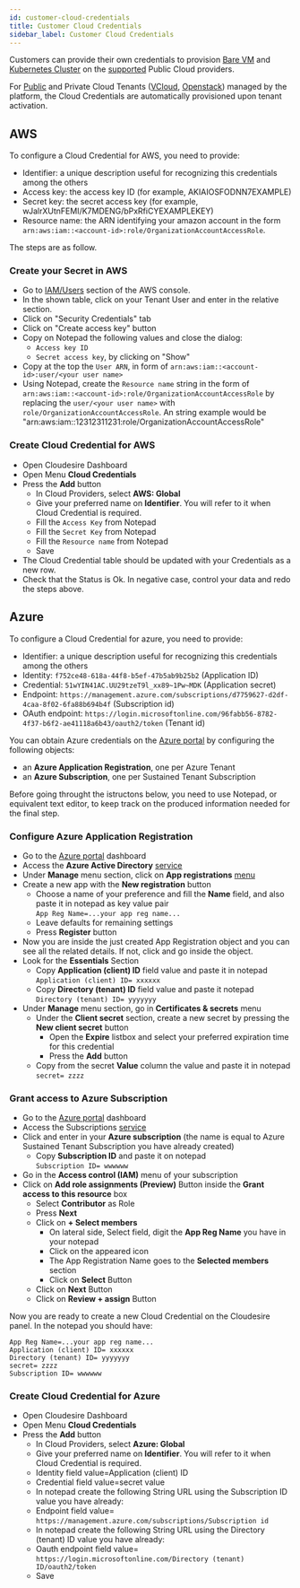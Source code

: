 ```yaml
---
id: customer-cloud-credentials
title: Customer Cloud Credentials
sidebar_label: Customer Cloud Credentials
---
```


Customers can provide their own credentials to provision [Bare VM](vm.md) and [Kubernetes Cluster](modules-kubernetes.md) on
the [supported](clouds.md) Public Cloud providers.

For [Public](modules-public-tenants.md) and Private Cloud Tenants ([VCloud],
[Openstack]) managed by the platform, the Cloud Credentials
are automatically provisioned upon tenant activation.

## AWS

To configure a Cloud Credential for AWS, you need to provide:

* Identifier: a unique description useful for recognizing this credentials among
  the others
* Access key: the access key ID (for example, AKIAIOSFODNN7EXAMPLE)
* Secret key: the secret access key (for example, wJalrXUtnFEMI/K7MDENG/bPxRfiCYEXAMPLEKEY)
* Resource name: the ARN identifying your amazon account in the form `arn:aws:iam::<account-id>:role/OrganizationAccountAccessRole`.

The steps are as follow.

### Create your Secret in AWS

* Go to [IAM/Users](https://console.aws.amazon.com/iamv2/home?#/users) section of the AWS console.
* In the shown table, click on your Tenant User and enter in the relative section.
* Click on "Security Credentials" tab
* Click on "Create access key" button
* Copy on Notepad the following values and close the dialog:
  * `Access key ID`
  * `Secret access key`, by clicking on "Show"
* Copy at the top the `User ARN`, in form of `arn:aws:iam::<account-id>:user/<your user name>`
* Using Notepad, create the `Resource name` string in the form of `arn:aws:iam::<account-id>:role/OrganizationAccountAccessRole`
  by replacing the `user/<your user name>` with `role/OrganizationAccountAccessRole`.
  An string example would be "arn:aws:iam::12312311231:role/OrganizationAccountAccessRole"

### Create Cloud Credential for AWS

* Open Cloudesire Dashboard
* Open Menu **Cloud Credentials**
* Press the **Add** button
  * In Cloud Providers, select **AWS: Global**
  * Give your preferred name on **Identifier**. You will refer to it when Cloud Credential is required.
  * Fill the `Access Key` from Notepad
  * Fill the `Secret Key` from Notepad
  * Fill the `Resource name` from Notepad
  * Save
* The Cloud Credential table should be updated with your Credentials as a new row.
* Check that the Status is Ok. In negative case, control your data and redo the steps above.

## Azure

To configure a Cloud Credential for azure, you need to provide:

* Identifier: a unique description useful for recognizing this credentials among
  the others
* Identity: `f752ce48-618a-44f8-b5ef-47b5ab9b25b2` (Application ID)
* Credential: `51wYIN41AC.UU29tzeT9l_xx89~1Pw~MDK` (Application secret)
* Endpoint: `https://management.azure.com/subscriptions/d7759627-d2df-4caa-8f02-6fa88b694b4f` (Subscription id)
* OAuth endpoint: `https://login.microsoftonline.com/96fabb56-8782-4f37-b6f2-ae41118a6b43/oauth2/token` (Tenant id)

You can obtain Azure credentials on the [Azure portal](https://portal.azure.com) by configuring the following objects:

* an **Azure Application Registration**, one per Azure Tenant
* an **Azure Subscription**, one per Sustained Tenant Subscription

Before going throught the istructons below, you need to use Notepad, or equivalent text editor, to keep track on the produced information needed for the final step.

### Configure Azure Application Registration

* Go to the [Azure portal](https://portal.azure.com) dashboard
* Access the **Azure Active Directory** [service](https://portal.azure.com/#blade/Microsoft_AAD_IAM/ActiveDirectoryMenuBlade/Overview)
* Under **Manage** menu section, click on **App registrations** [menu](https://portal.azure.com/#blade/Microsoft_AAD_IAM/ActiveDirectoryMenuBlade/RegisteredApps)
* Create a new app with the **New registration** button
  * Choose a name of your preference and fill the **Name** field, and also paste
    it in notepad as key value pair<br>
    `App Reg Name=...your app reg name...`
  * Leave defaults for remaining settings
  * Press **Register** button
* Now you are inside the just created App Registration object and you can see all the related details.
  If not, click and go inside the object.
* Look for the **Essentials** Section
  * Copy **Application (client) ID** field value and paste it in notepad<br>
    `Application (client) ID= xxxxxx`
  * Copy **Directory (tenant) ID** field value and paste it notepad<br>
    `Directory (tenant) ID= yyyyyyy`
* Under **Manage** menu section, go in **Certificates & secrets** menu
  * Under the **Client secret** section, create a new secret by pressing the **New client secret** button
    * Open the **Expire** listbox and select your preferred expiration time for this credential
    * Press the **Add** button
  * Copy from the secret **Value** column the value and paste it in notepad<br>
    `secret= zzzz`

### Grant access to Azure Subscription

* Go to the [Azure portal](https://portal.azure.com) dashboard
* Access the Subscriptions [service](https://portal.azure.com/#blade/Microsoft_Azure_Billing/SubscriptionsBlade)
* Click and enter in your **Azure subscription** (the name is equal to Azure Sustained Tenant Subscription you have already created)
  * Copy **Subscription ID** and paste it on notepad<br>
    `Subscription ID= wwwwww`
* Go in the **Access control (IAM)** menu of your subscription
* Click on **Add role assignments (Preview)** Button inside the **Grant access to this resource** box
  * Select **Contributor** as Role
  * Press **Next**
  * Click on **+ Select members**
    * On lateral side, Select field, digit the **App Reg Name** you have in your notepad
    * Click on the appeared icon
    * The App Registration Name goes to the **Selected members** section
    * Click on **Select** Button
  * Click on **Next** Button
  * Click on **Review + assign** Button

Now you are ready to create a new Cloud Credential on the Cloudesire panel.
In the notepad you should have:

```
App Reg Name=...your app reg name...
Application (client) ID= xxxxxx
Directory (tenant) ID= yyyyyyy
secret= zzzz
Subscription ID= wwwwww
```

### Create Cloud Credential for Azure

* Open Cloudesire Dashboard
* Open Menu **Cloud Credentials**
* Press the **Add** button
  * In Cloud Providers, select **Azure: Global**
  * Give your preferred name on **Identifier**. You will refer to it when Cloud Credential is required.
  * Identity field value=Application (client) ID
  * Credential field value=secret value
  * In notepad create the following String URL using the Subscription ID value you have already:
  * Endpoint field value= `https://management.azure.com/subscriptions/Subscription id`
  * In notepad create the following String URL using the Directory (tenant) ID value you have already:
  * Oauth endpoint field value= `https://login.microsoftonline.com/Directory (tenant) ID/oauth2/token`
  * Save

[VCloud]: modules-vcloud.md
[Openstack]: modules-openstack.md
